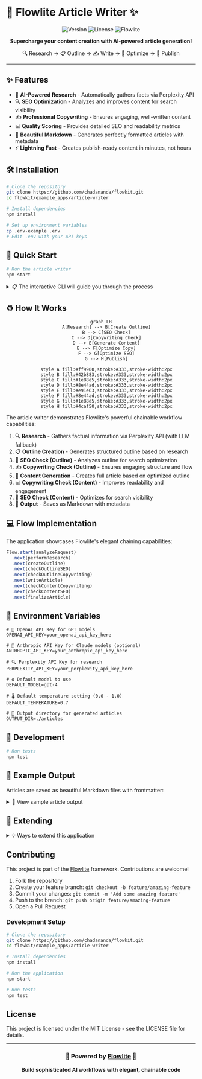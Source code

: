 # 📝 Flowlite Article Writer ✨

<div align="center">

![Version](https://img.shields.io/badge/version-1.0.0-blue.svg?style=flat-square)
![License](https://img.shields.io/badge/license-MIT-green.svg?style=flat-square)
![Flowlite](https://img.shields.io/badge/powered%20by-Flowlite-orange.svg?style=flat-square)

**Supercharge your content creation with AI-powered article generation!**

🔍 Research → 📋 Outline → ✍️ Write → 🚀 Optimize → 💯 Publish

</div>

---

## ✨ Features

- 🧠 **AI-Powered Research** - Automatically gathers facts via Perplexity API
- 🔍 **SEO Optimization** - Analyzes and improves content for search visibility
- ✍️ **Professional Copywriting** - Ensures engaging, well-written content
- 📊 **Quality Scoring** - Provides detailed SEO and readability metrics
- 📝 **Beautiful Markdown** - Generates perfectly formatted articles with metadata
- ⚡ **Lightning Fast** - Creates publish-ready content in minutes, not hours

## 🛠️ Installation

```bash
# Clone the repository
git clone https://github.com/chadananda/flowkit.git
cd flowkit/example_apps/article-writer

# Install dependencies
npm install

# Set up environment variables
cp .env-example .env
# Edit .env with your API keys
```

## 🚀 Quick Start

```bash
# Run the article writer
npm start
```

<details>
<summary>📋 The interactive CLI will guide you through the process</summary>

You'll be prompted for:
- 📌 Article title
- 🔍 Main topic
- 👥 Target audience
- 🏷️ Keywords
- 🎭 Tone (Informative, Conversational, Professional)
- 📏 Word count

</details>

## ⚙️ How It Works

<div align="center">

```mermaid
graph LR
    A[Research] --> B[Create Outline]
    B --> C[SEO Check]
    C --> D[Copywriting Check]
    D --> E[Generate Content]
    E --> F[Optimize Copy]
    F --> G[Optimize SEO]
    G --> H[Publish]
    
    style A fill:#ff9900,stroke:#333,stroke-width:2px
    style B fill:#42b883,stroke:#333,stroke-width:2px
    style C fill:#1e88e5,stroke:#333,stroke-width:2px
    style D fill:#8e44ad,stroke:#333,stroke-width:2px
    style E fill:#e91e63,stroke:#333,stroke-width:2px
    style F fill:#8e44ad,stroke:#333,stroke-width:2px
    style G fill:#1e88e5,stroke:#333,stroke-width:2px
    style H fill:#4caf50,stroke:#333,stroke-width:2px
```

</div>

The article writer demonstrates Flowlite's powerful chainable workflow capabilities:

1. 🔍 **Research** - Gathers factual information via Perplexity API (with LLM fallback)
2. 📋 **Outline Creation** - Generates structured outline based on research
3. 🔎 **SEO Check (Outline)** - Analyzes outline for search optimization
4. ✍️ **Copywriting Check (Outline)** - Ensures engaging structure and flow
5. 📝 **Content Generation** - Creates full article based on optimized outline
6. 📊 **Copywriting Check (Content)** - Improves readability and engagement
7. 🚀 **SEO Check (Content)** - Optimizes for search visibility
8. 💾 **Output** - Saves as Markdown with metadata

## 💻 Flow Implementation

The application showcases Flowlite's elegant chaining capabilities:

```javascript
Flow.start(analyzeRequest)
  .next(performResearch)
  .next(createOutline)
  .next(checkOutlineSEO)
  .next(checkOutlineCopywriting)
  .next(writeArticle)
  .next(checkContentCopywriting)
  .next(checkContentSEO)
  .next(finalizeArticle)
```

## 🔑 Environment Variables

```
# 🔐 OpenAI API Key for GPT models
OPENAI_API_KEY=your_openai_api_key_here

# 🤖 Anthropic API Key for Claude models (optional)
ANTHROPIC_API_KEY=your_anthropic_api_key_here

# 🔍 Perplexity API Key for research
PERPLEXITY_API_KEY=your_perplexity_api_key_here

# ⚙️ Default model to use
DEFAULT_MODEL=gpt-4

# 🌡️ Default temperature setting (0.0 - 1.0)
DEFAULT_TEMPERATURE=0.7

# 📂 Output directory for generated articles
OUTPUT_DIR=./articles
```

## 🧪 Development

```bash
# Run tests
npm test
```

## 📄 Example Output

Articles are saved as beautiful Markdown files with frontmatter:

<details>
<summary>📝 View sample article output</summary>

```markdown
---
title: "10 Ways AI is Transforming Content Creation"
date: "2025-04-09T20:55:34-07:00"
keywords: ["AI", "content creation", "machine learning", "productivity"]
topic: "AI in Content Creation"
audience: "Marketing professionals"
seoScore: 9.2
copywritingScore: 8.7
---

# 10 Ways AI is Transforming Content Creation

In today's fast-paced digital landscape, content creators are constantly seeking ways to enhance productivity without sacrificing quality. Artificial Intelligence has emerged as a game-changing technology in this domain...

## 1. Automated Research and Fact-Finding

AI-powered tools can now scan thousands of sources in seconds, extracting relevant information and statistics that would take human researchers hours to compile...
```

</details>

## 🔄 Extending

<details>
<summary>💡 Ways to extend this application</summary>

- 🔌 Add new quality checks in the flow
- 🌐 Implement additional research sources
- 📦 Create output formats beyond Markdown
- 🔄 Add publishing capabilities to WordPress, Medium, etc.
- 📱 Build a web interface with real-time previews
- 📊 Add analytics for content performance tracking

</details>

## Contributing

This project is part of the [Flowlite](https://github.com/chadananda/flowkit) framework. Contributions are welcome!

1. Fork the repository
2. Create your feature branch: `git checkout -b feature/amazing-feature`
3. Commit your changes: `git commit -m 'Add some amazing feature'`
4. Push to the branch: `git push origin feature/amazing-feature`
5. Open a Pull Request

### Development Setup

```bash
# Clone the repository
git clone https://github.com/chadananda/flowkit.git
cd flowkit/example_apps/article-writer

# Install dependencies
npm install

# Run the application
npm start

# Run tests
npm test
```

## License

This project is licensed under the MIT License - see the LICENSE file for details.

---

<div align="center">

### 🌟 Powered by [Flowlite](https://github.com/chadananda/flowkit) 🌟

**Build sophisticated AI workflows with elegant, chainable code**

</div>
